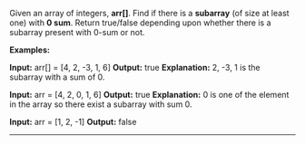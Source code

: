 Given an array of integers, **arr[]**. Find if there is a **subarray** (of size at least one) with **0 sum**. Return true/false depending upon whether there is a subarray present with 0-sum or not. 

**Examples:**

**Input:** arr[] = [4, 2, -3, 1, 6]
**Output:** true
**Explanation:** 2, -3, 1 is the subarray with a sum of 0.

**Input:** arr = [4, 2, 0, 1, 6]
**Output:** true
**Explanation:** 0 is one of the element in the array so there exist a subarray with sum 0.

**Input:** arr = [1, 2, -1]
**Output:** false

------------------------------------------------------------------------